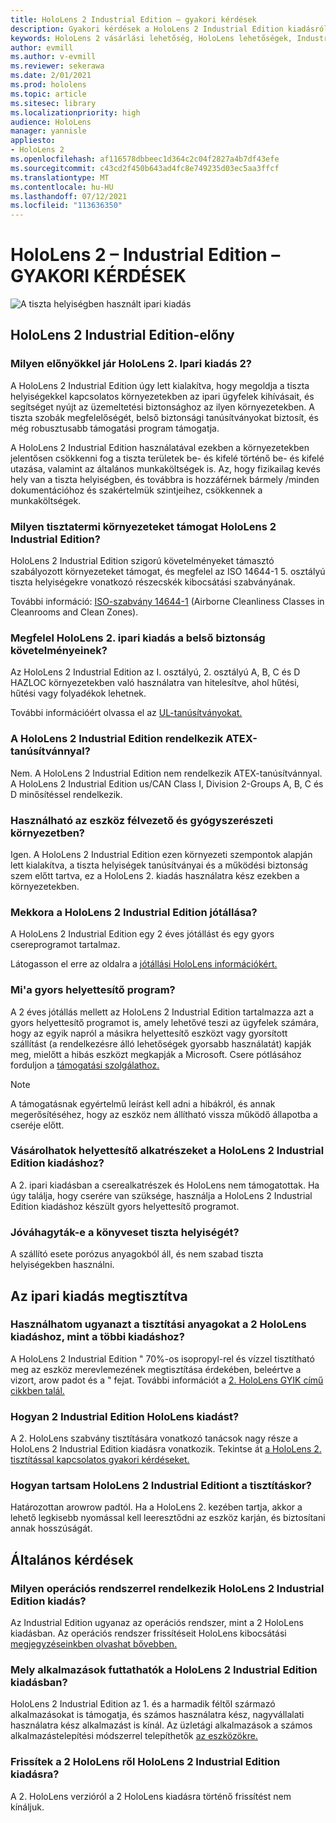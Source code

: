 ```yaml
---
title: HoloLens 2 Industrial Edition – gyakori kérdések
description: Gyakori kérdések a HoloLens 2 Industrial Edition kiadásról
keywords: HoloLens 2 vásárlási lehetőség, HoloLens lehetőségek, Industrial Edition
author: evmill
ms.author: v-evmill
ms.reviewer: sekerawa
ms.date: 2/01/2021
ms.prod: hololens
ms.topic: article
ms.sitesec: library
ms.localizationpriority: high
audience: HoloLens
manager: yannisle
appliesto:
- HoloLens 2
ms.openlocfilehash: af116578dbbeec1d364c2c04f2827a4b7df43efe
ms.sourcegitcommit: c43cd2f450b643ad4fc8e749235d03ec5aa3ffcf
ms.translationtype: MT
ms.contentlocale: hu-HU
ms.lasthandoff: 07/12/2021
ms.locfileid: "113636350"
---
```

# <a name="hololens-2---industrial-edition-faq"></a>HoloLens 2 – Industrial Edition – GYAKORI KÉRDÉSEK

![A tiszta helyiségben használt ipari kiadás](./images/industrial-sku-with-remote-assist.png)

## <a name="hololens-2-industrial-edition-benefits"></a>HoloLens 2 Industrial Edition-előny

### <a name="what-benefits-does-hololens-2-industrial-edition-2-include"></a>Milyen előnyökkel jár HoloLens 2. Ipari kiadás 2?

A HoloLens 2 Industrial Edition úgy lett kialakítva, hogy megoldja a tiszta helyiségekkel kapcsolatos környezetekben az ipari ügyfelek kihívásait, és segítséget nyújt az üzemeltetési biztonsághoz az ilyen környezetekben. A tiszta szobák megfelelőségét, belső biztonsági tanúsítványokat biztosít, és még robusztusabb támogatási program támogatja.

A HoloLens 2 Industrial Edition használatával ezekben a környezetekben jelentősen csökkenni fog a tiszta területek be- és kifelé történő be- és kifelé utazása, valamint az általános munkaköltségek is. Az, hogy fizikailag kevés hely van a tiszta helyiségben, és továbbra is hozzáférnek bármely /minden dokumentációhoz és szakértelmük szintjeihez, csökkennek a munkaköltségek.

### <a name="what-clean-room-environments-does-hololens-2-industrial-edition-support"></a>Milyen tisztatermi környezeteket támogat HoloLens 2 Industrial Edition?

HoloLens 2 Industrial Edition szigorú követelményeket támasztó szabályozott környezeteket támogat, és megfelel az ISO 14644-1 5. osztályú tiszta helyiségekre vonatkozó részecskék kibocsátási szabványának.

További információ: [ISO-szabvány 14644-1](https://www.iso.org/standard/53394.html) (Airborne Cleanliness Classes in Cleanrooms and Clean Zones).

### <a name="does-hololens-2-industrial-edition-meet-requirements-for-intrinsic-safety"></a>Megfelel HoloLens 2. ipari kiadás a belső biztonság követelményeinek?

Az HoloLens 2 Industrial Edition az I. osztályú, 2. osztályú A, B, C és D HAZLOC környezetekben való használatra van hitelesítve, ahol hűtési, hűtési vagy folyadékok lehetnek.

További információért olvassa el az [UL-tanúsítványokat.](https://www.ul.com/services/ul-and-c-ul-hazardous-areas-certification-north-america?csrf-token=CIwNZNlR4XbisJF39I8yWnWX9wX4WFoz&amp;Search=UL+Class+I%2C+Dev+2+&amp;search-submit=Search)

### <a name="does-the-hololens-2-industrial-edition-hold-an-atex-certification"></a>A HoloLens 2 Industrial Edition rendelkezik ATEX-tanúsítvánnyal?

Nem. A HoloLens 2 Industrial Edition nem rendelkezik ATEX-tanúsítvánnyal. A HoloLens 2 Industrial Edition us/CAN Class I, Division 2-Groups A, B, C és D minősítéssel rendelkezik.

### <a name="can-the-device-be-used-in-semiconductor-and-pharmaceutical-environments"></a>Használható az eszköz félvezető és gyógyszerészeti környezetben?

Igen. A HoloLens 2 Industrial Edition ezen környezeti szempontok alapján lett kialakítva, a tiszta helyiségek tanúsítványai és a működési biztonság szem előtt tartva, ez a HoloLens 2. kiadás használatra kész ezekben a környezetekben.

### <a name="what-is-the-hololens-2-industrial-edition-warranty"></a>Mekkora a HoloLens 2 Industrial Edition jótállása?

A HoloLens 2 Industrial Edition egy 2 éves jótállást és egy gyors csereprogramot tartalmaz.

Látogasson el erre az oldalra a [jótállási HoloLens információkért.](https://support.microsoft.com/warranty)

### <a name="what39s-the-rapid-replacement-program"></a>Mi&#39;a gyors helyettesítő program?

A 2 éves jótállás mellett az HoloLens 2 Industrial Edition tartalmazza azt a gyors helyettesítő programot is, amely lehetővé teszi az ügyfelek számára, hogy az egyik napról a másikra helyettesítő eszközt vagy gyorsított szállítást (a rendelkezésre álló lehetőségek gyorsabb használatát) kapják meg, mielőtt a hibás eszközt megkapják a Microsoft. Csere pótlásához forduljon a [támogatási szolgálathoz.](https://aka.ms/hololenssupport)

> [!NOTE]
> A támogatásnak egyértelmű leírást kell adni a hibákról, és annak megerősítéséhez, hogy az eszköz nem állítható vissza működő állapotba a cseréje előtt.

### <a name="can-i-purchase-replacement-parts-for-hololens-2-industrial-edition"></a>Vásárolhatok helyettesítő alkatrészeket a HoloLens 2 Industrial Edition kiadáshoz?

A 2. ipari kiadásban a cserealkatrészek és HoloLens nem támogatottak. Ha úgy találja, hogy cserére van szüksége, használja a HoloLens 2 Industrial Edition kiadáshoz készült gyors helyettesítő programot.

### <a name="is-the-carrying-case-clean-room-approved"></a>Jóváhagyták-e a könyveset tiszta helyiségét?

A szállító esete porózus anyagokból áll, és nem szabad tiszta helyiségekben használni.

## <a name="cleaning-the-industrial-edition"></a>Az ipari kiadás megtisztítva

### <a name="can-i-use-the-same-cleaning-materials-for-hololens-2-industrial-edition-as-the-other-editions"></a>Használhatom ugyanazt a tisztítási anyagokat a 2 HoloLens kiadáshoz, mint a többi kiadáshoz?

A HoloLens 2 Industrial Edition &quot; 70%-os isopropyl-rel és vízzel tisztítható meg az eszköz merevlemezének megtisztítása érdekében, beleértve a vizort, arow padot és a &quot; fejat. További információt a [2. HoloLens GYIK című cikkben talál.](/hololens/hololens2-maintenance)

### <a name="how-do-i-clean-hololens-2-industrial-edition"></a>Hogyan 2 Industrial Edition HoloLens kiadást?

A 2. HoloLens szabvány tisztítására vonatkozó tanácsok nagy része a HoloLens 2 Industrial Edition kiadásra vonatkozik. Tekintse át [a HoloLens 2. tisztítással kapcsolatos gyakori kérdéseket.](/hololens/hololens2-maintenance)

### <a name="how-should-i-hold-hololens-2-industrial-edition-when-cleaning-it"></a>Hogyan tartsam HoloLens 2 Industrial Editiont a tisztításkor?

Határozottan arowrow padtól. Ha a HoloLens 2. kezében tartja, akkor a lehető legkisebb nyomással kell leeresztődni az eszköz karján, és biztosítani annak hosszúságát.

## <a name="general-questions"></a>Általános kérdések

### <a name="what-operating-system-does-the-hololens-2-industrial-edition-have"></a>Milyen operációs rendszerrel rendelkezik HoloLens 2 Industrial Edition kiadás?

Az Industrial Edition ugyanaz az operációs rendszer, mint a 2 HoloLens kiadásban. Az operációs rendszer frissítéseit HoloLens kibocsátási [megjegyzéseinkben olvashat bővebben.](hololens-release-notes.md)

### <a name="what-apps-can-run-on-the-hololens-2-industrial-edition"></a>Mely alkalmazások futtathatók a HoloLens 2 Industrial Edition kiadásban?

HoloLens 2 Industrial Edition az 1. és a harmadik féltől származó alkalmazásokat is támogatja, és számos használatra kész, nagyvállalati használatra kész alkalmazást is kínál. Az üzletági alkalmazások a számos alkalmazástelepítési módszerrel telepíthetők [az eszközökre.](/hololens/app-deploy-overview)

### <a name="can-i-upgrade-from-hololens-2-to-hololens-2-industrial-edition"></a>Frissítek a 2 HoloLens ről HoloLens 2 Industrial Edition kiadásra?

A 2. HoloLens verzióról a 2 HoloLens kiadásra történő frissítést nem kínáljuk.
